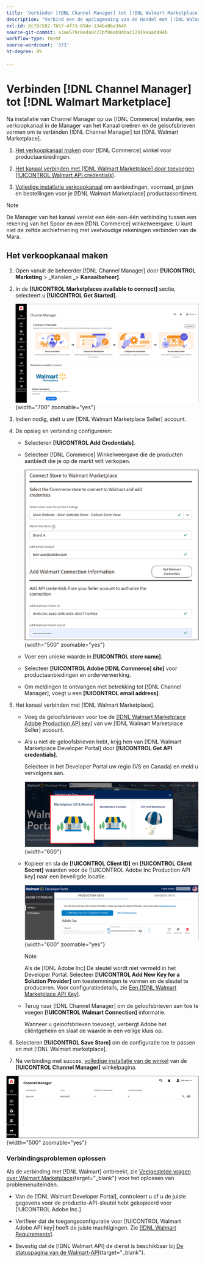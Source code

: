 ```yaml
---
title: 'Verbinden [!DNL Channel Manager] tot [!DNL Walmart Marketplace]'
description: "Verbind een de opslagmening van de Handel met [!DNL Walmart Marketplace] om het verkoopkanaal te creëren voor het beheren van aanbiedingen, voorraad, prijs en bestellingen van producten voor de handel in Walmart Marketplace."
exl-id: 8c78c582-7b57-4f73-894e-134ba0ba3640
source-git-commit: a3ae579c0eda0c27bf8eab9d0ac12919eaad494b
workflow-type: tm+mt
source-wordcount: '373'
ht-degree: 0%

---
```


# Verbinden [!DNL Channel Manager] tot [!DNL Walmart Marketplace]

Na installatie van Channel Manager op uw [!DNL Commerce] instantie, een verkoopkanaal in de Manager van het Kanaal creëren en de geloofsbrieven vormen om te verbinden [!DNL Channel Manager] tot [!DNL Walmart Marketplace].

1. [Het verkoopkanaal maken](#create-the-sales-channel) door [!DNL Commerce] winkel voor productaanbiedingen.

1. [Het kanaal verbinden met [!DNL Walmart Marketplace] door toevoegen [!UICONTROL Walmart API credentials]](#connect-the-channel-to-walmart-marketplace).

1. [Volledige installatie verkoopkanaal](#complete-sales-channel-store-setup) om aanbiedingen, voorraad, prijzen en bestellingen voor je [!DNL Walmart Marketplace] productassortiment.

>[!NOTE]
>
>De Manager van het kanaal vereist een één-aan-één verbinding tussen een rekening van het Spoor en een [!DNL Commerce] winkelweergave. U kunt niet de zelfde archiefmening met veelvoudige rekeningen verbinden van de Mara.

## Het verkoopkanaal maken

1. Open vanuit de beheerder [!DNL Channel Manager] door **[!UICONTROL Marketing** > _Kanalen _> **Kanaalbeheer]**.

1. In de **[!UICONTROL Marketplaces available to connect]** sectie, selecteert u **[!UICONTROL Get Started]**.

   ![Nieuwe verbinding maken [!DNL Walmart] opslaan naar [!DNL Channel Manager]](assets/channel-manager-home.png){width="700" zoomable="yes"}

1. Indien nodig, stelt u uw [!DNL Walmart Marketplace Seller] account.

1. De opslag en verbinding configureren:

   - Selecteren **[!UICONTROL Add Credentials]**.

   - Selecteer [!DNL Commerce] Winkelweergave die de producten aanbiedt die je op de markt wilt verkopen.

      ![Verbinding configureren tussen [!DNL Commerce] en [!DNL Walmart Marketplace] van [!DNL Channel Manager]](assets/configure-commerce-to-marketplace-connection.png){width="500" zoomable="yes"}

   - Voer een unieke waarde in **[!UICONTROL store name]**.

   - Selecteer **[!UICONTROL Adobe [!DNL Commerce] site]** voor productaanbiedingen en orderverwerking.

   - Om meldingen te ontvangen met betrekking tot [!DNL Channel Manager], voegt u een **[!UICONTROL email address]**.

1. Het kanaal verbinden met [!DNL Walmart Marketplace].

   - Voeg de geloofsbrieven voor toe de [[!DNL Walmart Marketplace Adobe Production API key]](walmart-requirements.md#generate-a-walmart-marketplace-production-api-key) van uw [!DNL Walmart Marketplace Seller] account.

   - Als u niet de geloofsbrieven hebt, krijg hen van [!DNL Walmart Marketplace Developer Portal] door **[!UICONTROL Get API credentials]**.

      Selecteer in het Developer Portal uw regio (VS en Canada) en meld u vervolgens aan.

      ![[!DNL Walmart Marketplace] accountaanmelding](assets/walmart-marketplace-login-page.png){width="600"}

   - Kopieer en sla de **[!UICONTROL Client ID]** en **[!UICONTROL Client Secret]** waarden voor de [!UICONTROL Adobe Inc Production API key] naar een beveiligde locatie.

      ![[!DNL Walmart Marketplace API key] configuratiepagina](assets/walmart-api-key-management-form.png){width="600" zoomable="yes"}

      >[!NOTE]
      >
      >Als de [!DNL Adobe Inc] De sleutel wordt niet vermeld in het Developer Portal. Selecteer **[!UICONTROL Add New Key for a Solution Provider]** om toestemmingen te vormen en de sleutel te produceren. Voor configuratiedetails, zie [Een [!DNL Walmart Marketplace API Key]](walmart-requirements.md#generate-a-walmart-marketplace-api-key).

   - Terug naar [!DNL Channel Manager] om de geloofsbrieven aan toe te voegen **[!UICONTROL Walmart Connection]** informatie.

      Wanneer u geloofsbrieven toevoegt, verbergt Adobe het cliëntgeheim en slaat de waarde in een veilige kluis op.

1. Selecteren **[!UICONTROL Save Store]** om de configuratie toe te passen en met [!DNL Walmart marketplace].

1. Na verbinding met succes, [volledige installatie van de winkel](complete-sales-channel-store-setup.md) van de **[!UICONTROL Channel Manager]** winkelpagina.

![Eerste winkel instellen](assets/channel-manager-setup-first-store.png){width="500" zoomable="yes"}

### Verbindingsproblemen oplossen

Als de verbinding met [!DNL Walmart] ontbreekt, zie [Veelgestelde vragen over Walmart Marketplace](https://developer.walmart.com/faq/us/faq-auth/){target="_blank"} voor het oplossen van problemenuiteinden.

- Van de [!DNL Walmart Developer Portal], controleert u of u de juiste gegevens voor de productie-API-sleutel hebt gekopieerd voor [!UICONTROL Adobe Inc.]

- Verifieer dat de toegangsconfiguratie voor [!UICONTROL Walmart Adobe API key] heeft de juiste machtigingen. Zie [[!DNL Walmart Requirements]](walmart-requirements.md##generate-a-walmart-marketplace-api-key).

- Bevestig dat de [!DNL Walmart API] de dienst is beschikbaar bij [De statuspagina van de Walmart-API](https://developer.walmart.com/us/whats-new/new-api-status-information-now-available/){target="_blank"}.
